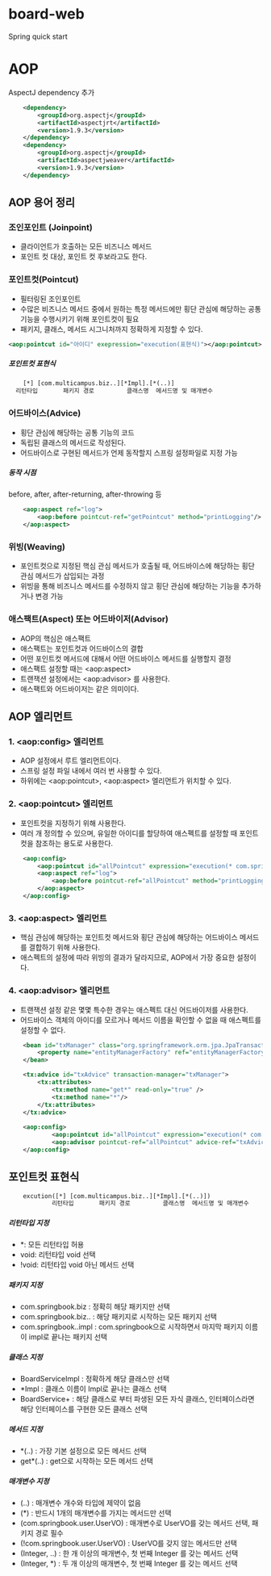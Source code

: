 # board-web
Spring quick start

# AOP
AspectJ dependency 추가 
~~~xml
    <dependency>
        <groupId>org.aspectj</groupId>
        <artifactId>aspectjrt</artifactId>
        <version>1.9.3</version>
    </dependency>
    <dependency>
        <groupId>org.aspectj</groupId>
        <artifactId>aspectjweaver</artifactId>
        <version>1.9.3</version>
    </dependency>
~~~


## AOP 용어 정리
### 조인포인트 (Joinpoint)
* 클라이언트가 호출하는 모든 비즈니스 메서드
* 포인트 컷 대상, 포인트 컷 후보라고도 한다.

### 포인트컷(Pointcut)
* 필터링된 조인포인트
* 수많은 비즈니스 메서드 중에서 원하는 특정 메서드에만 횡단 관심에 해당하는 공통 기능을 수행시키기 위해 포인트컷이 필요
* 패키지, 클래스, 메서드 시그니처까지 정확하게 지정할 수 있다.
~~~xml
<aop:pointcut id="아이디" exepression="execution(표현식)"></aop:pointcut>
~~~
##### 포인트컷 표현식
~~~xml
    [*] [com.multicampus.biz..][*Impl].[*(..)]
  리턴타입       패키지 경로         클래스명  메서드명 및 매개변수
~~~

### 어드바이스(Advice)
* 횡단 관심에 해당하는 공통 기능의 코드
* 독립된 클래스의 메서드로 작성된다.
* 어드바이스로 구현된 메서드가 언제 동작할지 스프링 설정파일로 지정 가능

##### 동작 시점
before, after, after-returning, after-throwing 등 
~~~xml
    <aop:aspect ref="log">
        <aop:before pointcut-ref="getPointcut" method="printLogging"/>
    </aop:aspect>
~~~

### 위빙(Weaving)
* 포인트컷으로 지정된 핵심 관심 메서드가 호출될 때, 어드바이스에 해당하는 횡단 관심 메서드가 삽입되는 과정
* 위빙을 통해 비즈니스 메서드를 수정하지 않고 횡단 관심에 해당하는 기능을 추가하거나 변경 가능

### 애스팩트(Aspect) 또는 어드바이저(Advisor)
* AOP의 핵심은 애스팩트
* 애스팩트는 포인트컷과 어드바이스의 결합
* 어떤 포인트컷 메서드에 대해서 어떤 어드바이스 메서드를 실행할지 결정
* 애스팩트 설정할 때는 \<aop:aspect\>
* 트랜잭션 설정에서는 \<aop:advisor\> 를 사용한다.
* 애스팩트와 어드바이저는 같은 의미이다.

## AOP 엘리먼트
### 1. \<aop:config\> 엘리먼트
* AOP 설정에서 루트 엘리먼트이다.
* 스프링 설정 파일 내에서 여러 번 사용할 수 있다.
* 하위에는 \<aop:pointcut\>, \<aop:aspect\> 엘리먼트가 위치할 수 있다.

### 2. \<aop:pointcut\> 엘리먼트
* 포인트컷을 지정하기 위해 사용한다.
* 여러 개 정의할 수 있으며, 유일한 아이디를 할당하여 애스펙트를 설정할 때 포인트컷을 참조하는 용도로 사용한다.
~~~xml
    <aop:config>
        <aop:pointcut id="allPointcut" expression="execution(* com.springbook.biz..*Impl.*(..))"/>
        <aop:aspect ref="log">
            <aop:before pointcut-ref="allPointcut" method="printLogging"/>
        </aop:aspect>
    </aop:config>
~~~

### 3. \<aop:aspect\> 엘리먼트
* 핵심 관심에 해당하는 포인트컷 메서드와 횡단 관심에 해당하는 어드바이스 메서드를 결합하기 위해 사용한다.
* 애스펙트의 설정에 따라 위빙의 결과가 달라지므로, AOP에서 가장 중요한 설정이다.

### 4. \<aop:advisor\> 엘리먼트
* 트랜잭션 설정 같은 몇몇 특수한 경우는 애스펙트 대신 어드바이저를 사용한다.
* 어드바이스 객체의 아이디를 모르거나 메서드 이름을 확인할 수 없을 때 애스펙트를 설정할 수 없다.
~~~xml
    <bean id="txManager" class="org.springframework.orm.jpa.JpaTransactionManager">
        <property name="entityManagerFactory" ref="entityManagerFactory"></property>
    </bean> 

    <tx:advice id="txAdvice" transaction-manager="txManager">
        <tx:attributes>
            <tx:method name="get*" read-only="true" />
            <tx:method name="*"/>
        </tx:attributes>
    </tx:advice>
    
    <aop:config>
            <aop:pointcut id="allPointcut" expression="execution(* com.springbook.biz..*Impl.*(..))"/>
            <aop:advisor pointcut-ref="allPointcut" advice-ref="txAdvice"/>
    </aop:config>
~~~

## 포인트컷 표현식
~~~xml
    excution([*] [com.multicampus.biz..][*Impl].[*(..)])
            리턴타입       패키지 경로         클래스명  메서드명 및 매개변수
~~~

##### 리턴타입 지정
* \*: 모든 리턴타입 허용
* void: 리턴타입 void 선택
* !void: 리턴타입 void 아닌 메서드 선택

##### 패키지 지정
* com.springbook.biz : 정확히 해당 패키지만 선택
* com.springbook.biz.. : 해당 패키지로 시작하는 모든 패키지 선택
* com.springbook..impl : com.springbook으로 시작하면서 마지막 패키지 이름이 impl로 끝나는 패키지 선택

##### 클래스 지정
* BoardServiceImpl : 정확하게 해당 클래스만 선택
* \*Impl : 클래스 이름이 Impl로 끝나는 클래스 선택
* BoardService+ : 해당 클래스로 부터 파생된 모든 자식 클래스, 인터페이스라면 해당 인터페이스를 구현한 모든 클래스 선택

##### 메서드 지정
* \*(..) : 가장 기본 설정으로 모든 메서드 선택
* get*(..) : get으로 시작하는 모든 메서드 선택

##### 매개변수 지정
* (..) : 매개변수 개수와 타입에 제약이 없음
* (*) : 반드시 1개의 매개변수를 가지는 메서드만 선택
* (com.springbook.user.UserVO) : 매개변수로 UserVO를 갖는 메서드 선택, 패키지 경로 필수
* (!com.springbook.user.UserVO) : UserVO를 갖지 않는 메서드만 선택
* (Integer, ..) : 한 개 이상의 매개변수, 첫 번째 Integer 를 갖는 메서드 선택
* (Integer, *) : 두 개 이상의 매개변수, 첫 번째 Integer 를 갖는 메서드 선택
    
    

